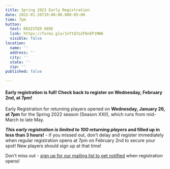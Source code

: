```yaml
---
title: Spring 2023 Early Registration
date: 2022-01-26T19:00:00.000-05:00
time: 7pm
button:
  text: REGISTER HERE
  link: https://forms.gle/1nTtQ7o2F8nEP1MW6
  visible: false
location:
  name: ''
  address: ''
  city: ''
  state: ''
  zip: ''
published: false

---
```

#### Early registration is full!  Check back to register on Wednesday, February 2nd, at 7pm!

Early Registration for returning players opened on **Wednesday, January 26, at 7pm** for the Spring 2022 season (Season XXII), which runs from mid-March to late May.

**_This early registration is limited to 100 returning players_ and filled up in less than 3 hours!** - if you missed out, don't delay and register immediately when regular registration opens at 7pm on February 2nd to secure your spot!  New players should sign up at that time!

Don't miss out - [sign up for our mailing list to get notified](http://eepurl.com/c9JkQz) when registration opens!